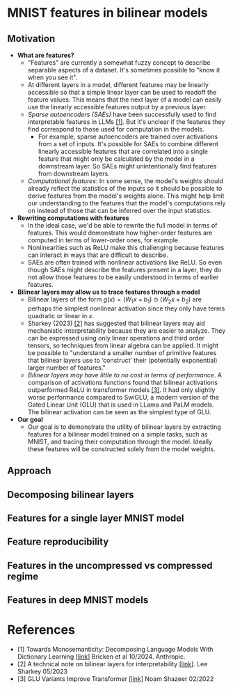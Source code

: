 # MNIST features in bilinear models
## Motivation
- **What are features?**
  - "Features" are currently a somewhat fuzzy concept to describe separable aspects of a dataset. It's sometimes possible to "know it when you see it".
  - At different layers in a model, different features may be linearly accessible so that a simple linear layer can be used to readoff the feature values. This means that the next layer of a model can easily use the linearly accessible features output by a previous layer. 
  - _Sparse autoencoders (SAEs)_ have been successfully used to find interpretable features in LLMs [[1]](#1). But it's unclear if the features they find correspond to those used for computation in the models. 
    - For example, sparse autoencoders are trained over activations from a set of inputs. It's possible for SAEs to combine different linearly accessible features that are correlated into a single feature that might only be calculated by the model in a downstream layer. So SAEs might unintentionally find features from downstream layers.
  - _Computational features_: In some sense, the model's weights should already reflect the statistics of the inputs so it should be possible to derive features from the model's weights alone. This might help limit our understanding to the features that the model's computations rely on instead of those that can be inferred over the input statistics. 
- **Rewriting computations with features**
  - In the ideal case, we'd be able to rewrite the full model in terms of features. This would demonstrate how higher-order features are computed in terms of lower-order ones, for example. 
  - Nonlinearities such as ReLU make this challenging because features can interact in ways that are difficult to describe.
  - SAEs are often trained with nonlinear activations like ReLU. So even though SAEs might describe the features present in a layer, they do not allow those features to be easily understood in terms of earlier features.
- **Bilinear layers may allow us to trace features through a model**
  - Bilinear layers of the form $g(x) = (W_1 x + b_1) \odot (W_2 x + b_2)$ are perhaps the simplest nonlinear activation since they only have terms quadratic or linear in $x$.
  - Sharkey (2023) [[2]](#2) has suggested that bilinear layers may aid mechanistic interpretability because they are easier to analyze. They can be expressed using only linear operations and third order tensors, so techniques from linear algebra can be applied. It might be possible to "understand a smaller number of primitive features that bilinear
layers use to ‘construct’ their (potentially exponential) larger number of features."
  - _Bilinear layers may have little to no cost in terms of performance_. A comparison of activations functions found that bilinear activations outperformed ReLU in transformer models [[3]](#3). It had only slightly worse performance compared to SwiGLU, a modern version of the Gated Linear Unit (GLU) that is used in LLama and PaLM models. The bilinear activation can be seen as the simplest type of GLU.
- **Our goal**
  - Our goal is to demonstrate the utility of bilinear layers by extracting features for a bilinear model trained on a simple tasks, such as MNIST, and tracing their computation through the model. Ideally these features will be constructed solely from the model weights.

## Approach

## Decomposing bilinear layers

## Features for a single layer MNIST model

## Feature reproducibility

## Features in the uncompressed vs compressed regime

## Features in deep MNIST models
  
# References
- <a id="1">[1]</a> Towards Monosemanticity: Decomposing Language Models With Dictionary Learning [[link](https://transformer-circuits.pub/2023/monosemantic-features/index.html)] Bricken et al 10/2024. Anthropic. 
- <a id="2">[2]</a> A technical note on bilinear layers for interpretability [[link](https://arxiv.org/abs/2305.03452)]. Lee Sharkey 05/2023
- <a id="3">[3]</a> GLU Variants Improve Transformer [[link](https://arxiv.org/abs/2002.05202)] Noam Shazeer 02/2022
